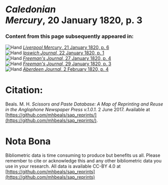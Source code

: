 # *Caledonian Mercury*, 20 January 1820, p. 3  
  
### Content from this page subsequently appeared in:  
![Hand](http://scissorsandpaste.net/wp-content/uploads/2017/06/smallhandpointer.png) [*Liverpool Mercury*, 21 January 1820, p. 6](https://mhbeals.github.io/sap_html/Liverpool-Mercury/Liverpool-Mercury-21-January-1820-p-6)  
![Hand](http://scissorsandpaste.net/wp-content/uploads/2017/06/smallhandpointer.png) [*Ipswich Journal*, 22 January 1820, p. 1](https://mhbeals.github.io/sap_html/Ipswich-Journal/Ipswich-Journal-22-January-1820-p-1)  
![Hand](http://scissorsandpaste.net/wp-content/uploads/2017/06/smallhandpointer.png) [*Freeman's Journal*, 27 January 1820, p. 4](https://mhbeals.github.io/sap_html/Freeman's-Journal/Freeman's-Journal-27-January-1820-p-4)  
![Hand](http://scissorsandpaste.net/wp-content/uploads/2017/06/smallhandpointer.png) [*Freeman's Journal*, 29 January 1820, p. 3](https://mhbeals.github.io/sap_html/Freeman's-Journal/Freeman's-Journal-29-January-1820-p-3)  
![Hand](http://scissorsandpaste.net/wp-content/uploads/2017/06/smallhandpointer.png) [*Aberdeen Journal*, 2 February 1820, p. 4](https://mhbeals.github.io/sap_html/Aberdeen-Journal/Aberdeen-Journal-2-February-1820-p-4)  


# Citation: 

Beals. M. H. *Scissors and Paste Database: A Map of Reprinting and Reuse in the Anglophone Newspaper Press v.1.0.1.* 2 June 2017. Available at [https://github.com/mhbeals/sap_reprints/](https://github.com/mhbeals/sap_reprints/). 

# Nota Bona

Bibliometric data is time consuming to produce but benefits us all. Please remember to cite or acknowledge this and any other bibliometric data you use in your research. All data is available CC-BY 4.0 at [https://github.com/mhbeals/sap_reprints](https://github.com/mhbeals/sap_reprints)
